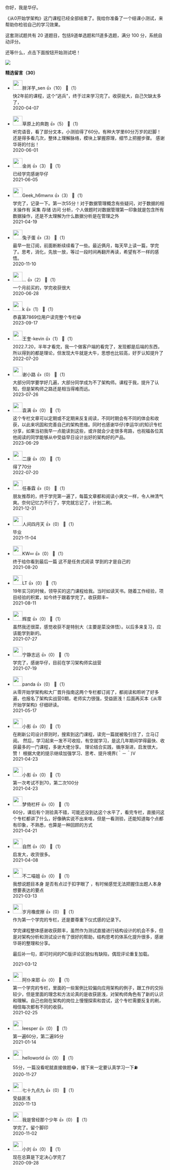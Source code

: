 你好，我是华仔。

《从0开始学架构》这门课程已经全部结束了。我给你准备了一个结课小测试，来帮助你检验自己的学习效果。

这套测试题共有 20 道题目，包括9道单选题和11道多选题，满分 100 分，系统自动评分。

还等什么，点击下面按钮开始测试吧！

[![](https://static001.geekbang.org/resource/image/28/a4/28d1be62669b4f3cc01c36466bf811a4.png?wh=1142%2A201)](http://time.geekbang.org/quiz/intro?act_id=83&exam_id=153)
<div><strong>精选留言（30）</strong></div><ul>
<li><img src="https://static001.geekbang.org/account/avatar/00/10/53/06/07b3feb3.jpg" width="30px"><span>胖洋芋_sen</span> 👍（10） 💬（1）<div>快2年前的课程，这个“逃兵&quot;，终于过来学习完了。收获挺大，自己欠缺太多了，</div>2020-04-07</li><br/><li><img src="https://static001.geekbang.org/account/avatar/00/11/18/5c/1a58e8f6.jpg" width="30px"><span>草原上的奔跑</span> 👍（5） 💬（1）<div>听完语音，看了部分文本，小测验得了60分。有种大学里60分万岁的赶脚！
还是得多看几次，整体上理解脉络，模块上掌握原理，细节上把握步骤。
感谢华哥的付出！</div>2020-06-01</li><br/><li><img src="https://static001.geekbang.org/account/avatar/00/19/58/84/a8aac073.jpg" width="30px"><span>金尚</span> 👍（3） 💬（1）<div>已经学完感谢华仔</div>2021-06-05</li><br/><li><img src="https://static001.geekbang.org/account/avatar/00/12/bb/56/05459f43.jpg" width="30px"><span>Geek_h6mwnx</span> 👍（3） 💬（1）<div>学完了，记录一下。第一次55分！对于数据管理概念有些疑问，对于数据的相关操作有 采集 存储 访问 分析，个人做题时对数据管理第一印象就是包含所有数据操作，还是不太理解为什么数据分析是在管理之外</div>2021-04-19</li><br/><li><img src="https://static001.geekbang.org/account/avatar/00/11/11/0a/cc2ebcfc.jpg" width="30px"><span>兔子蛋</span> 👍（3） 💬（1）<div>最早一批订阅，前面断断续续看了一些。最近俩月，每天早上读一篇，学完了。思考，消化，先放一放，等过一段时间再翻开再读，希望有不一样的感悟。</div>2020-11-10</li><br/><li><img src="https://static001.geekbang.org/account/avatar/00/0f/d6/02/dfcf14be.jpg" width="30px"><span>...</span> 👍（2） 💬（1）<div>一个月前买的，学完收获很大</div>2020-06-28</li><br/><li><img src="https://static001.geekbang.org/account/avatar/00/1e/79/fd/c1fdd9f8.jpg" width="30px"><span>k</span> 👍（1） 💬（1）<div>恭喜第7869位用户读完整个专栏😁</div>2023-09-17</li><br/><li><img src="https://static001.geekbang.org/account/avatar/00/28/53/53/bf842662.jpg" width="30px"><span>王奎-kevin</span> 👍（1） 💬（1）<div>2022.7.20，半年才看完，我一个做客户端的看完了，发现都是后端的东西，所以得到的都是理论，但发现大牛就是大牛，思想也比较高，好歹认知提升了</div>2022-07-20</li><br/><li><img src="https://static001.geekbang.org/account/avatar/00/0f/cb/38/4c9cfdf4.jpg" width="30px"><span>谢小路</span> 👍（0） 💬（1）<div>大部分同学要学好几遍，大部分同学成为不了架构师。课程于我，提升了认知，但是架构师之路还是相当得难而远。</div>2023-07-26</li><br/><li><img src="https://static001.geekbang.org/account/avatar/00/13/76/87/c5b6ef6b.jpg" width="30px"><span>袁满</span> 👍（0） 💬（1）<div>这个专栏文章可以定期或不定期来反复阅读，不同时期会有不同的体会和收获，以此来巩固和完善自己的架构思维。同时也感谢华仔(李运华)的知识专栏分享，如果当初我早一点能读到这些，或许就会少走很多弯路，也祝福各位其他阅读的同学能够从中受益早日设计出好的架构好的产品。</div>2023-06-29</li><br/><li><img src="https://static001.geekbang.org/account/avatar/00/10/bf/19/24cc3e7c.jpg" width="30px"><span>二康</span> 👍（0） 💬（1）<div>得了70分</div>2022-07-20</li><br/><li><img src="https://static001.geekbang.org/account/avatar/00/13/fb/03/317c6575.jpg" width="30px"><span>任春霖</span> 👍（0） 💬（1）<div>朋友推荐的，终于学完第一遍了，每篇文章都和阅读小爽文一样，令人神清气爽。奈何记忆力不行了，学完就忘记了，计划二刷。</div>2021-12-31</li><br/><li><img src="https://static001.geekbang.org/account/avatar/00/0f/fe/fa/2a046821.jpg" width="30px"><span>人间四月天</span> 👍（0） 💬（1）<div>毕业</div>2021-11-04</li><br/><li><img src="https://static001.geekbang.org/account/avatar/00/10/ed/8d/377c106a.jpg" width="30px"><span>KW💤</span> 👍（0） 💬（1）<div>终于给你看到最后一篇 这不是任务式阅读 学到的才是自己的</div>2021-08-20</li><br/><li><img src="https://static001.geekbang.org/account/avatar/00/16/ae/95/cb009bba.jpg" width="30px"><span>LT</span> 👍（0） 💬（1）<div>19年实习的时候，领导买的这门课程给我。当时如读天书。随着工作经验，项目经验的积累，如今终于跟着学完了。收获颇丰~</div>2021-08-11</li><br/><li><img src="https://static001.geekbang.org/account/avatar/00/18/ae/cf/6186d936.jpg" width="30px"><span>辉度</span> 👍（0） 💬（1）<div>虽然我还很菜，感觉收获不是特别大（主要是菜没体悟）。以后多来复习，应该能学到新的。</div>2021-07-27</li><br/><li><img src="https://static001.geekbang.org/account/avatar/00/19/0a/e9/6fad9109.jpg" width="30px"><span>宁静志远</span> 👍（0） 💬（1）<div>学完了，感谢华仔，目前在学习架构师实战营</div>2021-07-19</li><br/><li><img src="https://static001.geekbang.org/account/avatar/00/11/f5/29/b5445b82.jpg" width="30px"><span>panda</span> 👍（0） 💬（1）<div>从零开始学架构和大厂晋升指南这两个专栏都订阅了，都阅读和聆听了好多遍，也报名了架构实战营0期，老师实力很强，受益匪浅！后面再买本《从零开始学架构》仔细研读。</div>2021-05-17</li><br/><li><img src="https://static001.geekbang.org/account/avatar/00/1e/45/54/17b54ed1.jpg" width="30px"><span>小影</span> 👍（0） 💬（1）<div>在刷新公司设计原则时，搜索到这门课程，读完一篇就被吸引住了，立马订阅。
然后，学习起来一发不可收拾，有空就学习，是这几年期间学得最快、收获最多的一门课程，多谢大佬分享。
理论结合实践，循序渐进，启发很大，赞！
根据大佬的提示继续加强学习、思考、提升境界(＾－＾)V
</div>2021-04-23</li><br/><li><img src="https://static001.geekbang.org/account/avatar/00/1e/45/54/17b54ed1.jpg" width="30px"><span>小影</span> 👍（0） 💬（1）<div>第一次考试不到70，第二次100分</div>2021-04-23</li><br/><li><img src="http://thirdwx.qlogo.cn/mmopen/vi_32/bvj76PmeUvW8kokyu91IZWuRATKmabibDWbzAj2TajeEic7WvKCJOLaOh6jibEmdQ36EO3sBUZ0HibAiapsrZo64U8w/132" width="30px"><span>梦倚栏杆</span> 👍（0） 💬（1）<div>60分，课后有个测验真不错，可能还没到达这个水平了，看完专栏，直接问这个专栏都讲了什么，好像确实说不出来啥，但是一看测验，还能知道每个点都有印象，不熟悉，也算是一种回顾的方式</div>2021-04-21</li><br/><li><img src="https://static001.geekbang.org/account/avatar/00/12/08/bf/cd6bfc22.jpg" width="30px"><span>自然</span> 👍（0） 💬（1）<div>启发大，收货很多。</div>2021-04-08</li><br/><li><img src="https://static001.geekbang.org/account/avatar/00/13/e3/cb/d8489e58.jpg" width="30px"><span>不二喵姐</span> 👍（0） 💬（1）<div>我想说题目本身 是否有点过于扣字眼了 ，有时候感觉无法把握住出题人本身想要表达的要点</div>2021-03-13</li><br/><li><img src="http://thirdwx.qlogo.cn/mmopen/vi_32/Q0j4TwGTfTJX3ENchu25zeMbKtp71EAaEicWvYOtibpoFysA7ISO5dhiaqGw5NFeXriatVic4srrOB1GcLiarvtYhlibw/132" width="30px"><span>岁月橡皮擦</span> 👍（0） 💬（1）<div>作为第一个学完的专栏，还是要尊重下仪式感的记录下。

学完课程整体感谢收获颇丰，虽然作为测试直接进行结构设计的机会不多，但是对架构分析和测试设计有了很好的帮助，结构思考的体系化提升很多，感谢华哥的整理和分享。

最后补一句，即可时间的PC版评论区貌似有缺陷，偶现评论重复加载。</div>2021-03-12</li><br/><li><img src="https://static001.geekbang.org/account/avatar/00/0f/86/24/94275353.jpg" width="30px"><span>阿仆来耶</span> 👍（0） 💬（1）<div>第一个学完的专栏，里面的一些案例比较偏向应用架构的例子，跟工作的交际较少，但是里面的理念和方法论真的是收获匪浅，对架构师角色有了新的认识和理解。自己也刚在架构的岗位上慢慢探索和尝试，这个专栏需要反复的刷，相信每次都有不同的收获。</div>2021-02-25</li><br/><li><img src="https://static001.geekbang.org/account/avatar/00/14/9d/c0/cb5341ec.jpg" width="30px"><span>leesper</span> 👍（0） 💬（1）<div>第一遍60分，第二遍95分</div>2021-01-14</li><br/><li><img src="https://static001.geekbang.org/account/avatar/00/10/dd/09/feca820a.jpg" width="30px"><span>helloworld</span> 👍（0） 💬（1）<div>55分，一篇没看呢就直接做题😂，接下来一定要认真学习一下⛽️</div>2020-11-27</li><br/><li><img src="https://static001.geekbang.org/account/avatar/00/19/b8/eb/da8e14b2.jpg" width="30px"><span>七十九点九</span> 👍（0） 💬（1）<div>受益匪浅</div>2020-11-13</li><br/><li><img src="https://static001.geekbang.org/account/avatar/00/0f/7d/95/dd73022c.jpg" width="30px"><span>我是曾经那个少年</span> 👍（0） 💬（1）<div>学完了。留个脚印</div>2020-11-02</li><br/><li><img src="https://static001.geekbang.org/account/avatar/00/1c/34/2c/cd158db1.jpg" width="30px"><span>小刘</span> 👍（0） 💬（1）<div>现在总算是下定决心学完了</div>2020-09-28</li><br/>
</ul>